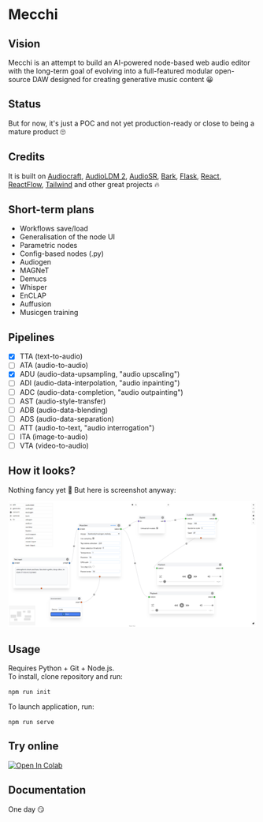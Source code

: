 # Mecchi

## Vision

Mecchi is an attempt to build an AI-powered node-based web audio editor with the long-term goal of evolving into a full-featured modular open-source DAW designed for creating generative music content 😀

## Status

But for now, it's just a POC and not yet production-ready or close to being a mature product 🙄

## Credits 

It is built on [Audiocraft](https://github.com/facebookresearch/audiocraft), [AudioLDM 2](https://github.com/haoheliu/AudioLDM2), [AudioSR](https://github.com/haoheliu/versatile_audio_super_resolution), [Bark](https://github.com/suno-ai/bark), [Flask](https://github.com/pallets/flask), [React](https://github.com/facebook/react), [ReactFlow](https://github.com/wbkd/react-flow), [Tailwind](https://github.com/tailwindlabs/tailwindcss) and other great projects 🔥

## Short-term plans

* Workflows save/load
* Generalisation of the node UI
* Parametric nodes
* Config-based nodes (.py) 
* Audiogen
* MAGNeT
* Demucs
* Whisper
* EnCLAP
* Auffusion
* Musicgen training

## Pipelines

- [x] TTA (text-to-audio)  
- [ ] ATA (audio-to-audio)    
- [x] ADU (audio-data-upsampling, "audio upscaling")  
- [ ] ADI (audio-data-interpolation, "audio inpainting")  
- [ ] ADC (audio-data-completion, "audio outpainting")  
- [ ] AST (audio-style-transfer)   
- [ ] ADB (audio-data-blending)  
- [ ] ADS (audio-data-separation)  
- [ ] ATT (audio-to-text, "audio interrogation")  
- [ ] ITA (image-to-audio)  
- [ ] VTA (video-to-audio)  

## How it looks? 

Nothing fancy yet 🐥 But here is screenshot anyway:

![img](/screenshots/mecchi.png)

## Usage

Requires Python + Git + Node.js.  
To install, clone repository and run:
```
npm run init
```
To launch application, run:
```
npm run serve
```
## Try online 

[![Open In Colab](https://colab.research.google.com/assets/colab-badge.svg)](https://colab.research.google.com/drive/1_hg2a_hwtsEEreQN7EQEKX4GWj5zBvZt)
<br>


## Documentation

One day 😏